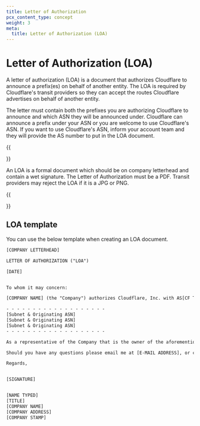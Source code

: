 ```yaml
---
title: Letter of Authorization
pcx_content_type: concept
weight: 3
meta:
  title: Letter of Authorization (LOA)
---
```


# Letter of Authorization (LOA)

A letter of authorization (LOA) is a document that authorizes Cloudflare to announce a prefix(es) on behalf of another entity. The LOA is required by Cloudflare's transit providers so they can accept the routes Cloudflare advertises on behalf of another entity.

The letter must contain both the prefixes you are authorizing Cloudflare to announce and which ASN they will be announced under. Cloudflare can announce a prefix under your ASN or you are welcome to use Cloudflare's ASN. If you want to use Cloudflare's ASN, inform your account team and they will provide the AS number to put in the LOA document.

{{<Aside type="note" header="Note">}}

An LOA is a formal document which should be on company letterhead and contain a wet signature. The Letter of Authorization must be a PDF. Transit providers may reject the LOA if it is a JPG or PNG.

{{</Aside>}}

## LOA template

You can use the below template when creating an LOA document.

```txt
[COMPANY LETTERHEAD]

LETTER OF AUTHORIZATION ("LOA")

[DATE]


To whom it may concern:

[COMPANY NAME] (the "Company") authorizes Cloudflare, Inc. with AS[CF TO PROVIDE] to advertise the following IP address blocks / originating ASNs:

- - - - - - - - - - - - - - - - - - -
[Subnet & Originating ASN]
[Subnet & Originating ASN]
[Subnet & Originating ASN]
- - - - - - - - - - - - - - - - - - -

As a representative of the Company that is the owner of the aforementioned IP address blocks / originating ASNs, I hereby declare that I am authorized to sign this LOA on the Company’s behalf.

Should you have any questions please email me at [E-MAIL ADDRESS], or call: [TELEPHONE NUMBER]

Regards,


[SIGNATURE]


[NAME TYPED]
[TITLE]
[COMPANY NAME]
[COMPANY ADDRESS]
[COMPANY STAMP]
```

